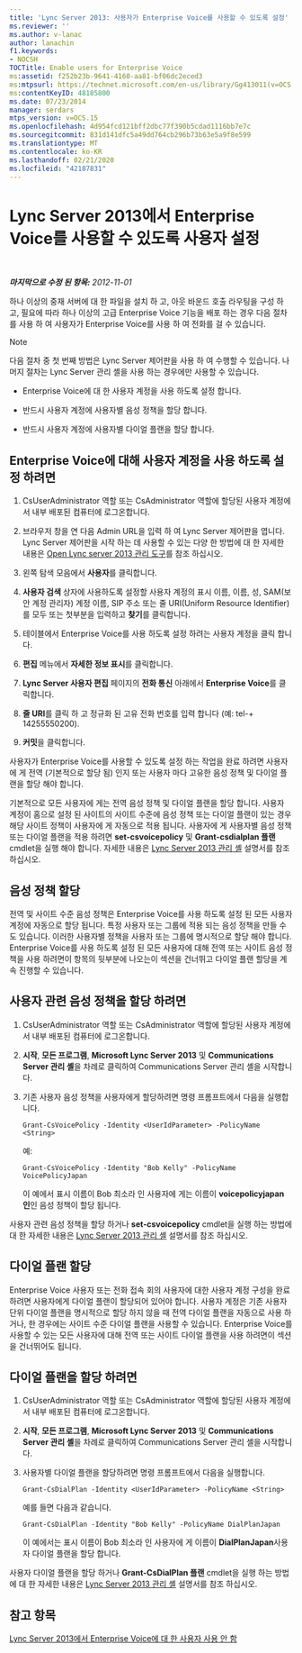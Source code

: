 ```yaml
---
title: 'Lync Server 2013: 사용자가 Enterprise Voice를 사용할 수 있도록 설정'
ms.reviewer: ''
ms.author: v-lanac
author: lanachin
f1.keywords:
- NOCSH
TOCTitle: Enable users for Enterprise Voice
ms:assetid: f252b23b-9641-4160-aa81-bf06dc2eced3
ms:mtpsurl: https://technet.microsoft.com/en-us/library/Gg413011(v=OCS.15)
ms:contentKeyID: 48185800
ms.date: 07/23/2014
manager: serdars
mtps_version: v=OCS.15
ms.openlocfilehash: 4d954fcd121bff2dbc77f390b5cdad1116bb7e7c
ms.sourcegitcommit: 831d141dfc5a49dd764cb296b73b63e5a9f8e599
ms.translationtype: MT
ms.contentlocale: ko-KR
ms.lasthandoff: 02/21/2020
ms.locfileid: "42187831"
---
```

<div data-xmlns="http://www.w3.org/1999/xhtml">

<div class="topic" data-xmlns="http://www.w3.org/1999/xhtml" data-msxsl="urn:schemas-microsoft-com:xslt" data-cs="https://msdn.microsoft.com/">

<div data-asp="https://msdn2.microsoft.com/asp">

# <a name="enable-users-for-enterprise-voice-in-lync-server-2013"></a>Lync Server 2013에서 Enterprise Voice를 사용할 수 있도록 사용자 설정

</div>

<div id="mainSection">

<div id="mainBody">

<span> </span>

_**마지막으로 수정 된 항목:** 2012-11-01_

하나 이상의 중재 서버에 대 한 파일을 설치 하 고, 아웃 바운드 호출 라우팅을 구성 하 고, 필요에 따라 하나 이상의 고급 Enterprise Voice 기능을 배포 하는 경우 다음 절차를 사용 하 여 사용자가 Enterprise Voice를 사용 하 여 전화를 걸 수 있습니다.

<div>


> [!NOTE]  
> 다음 절차 중 첫 번째 방법은 Lync Server 제어판을 사용 하 여 수행할 수 있습니다. 나머지 절차는 Lync Server 관리 셸을 사용 하는 경우에만 사용할 수 있습니다.



</div>

  - Enterprise Voice에 대 한 사용자 계정을 사용 하도록 설정 합니다.

  - 반드시 사용자 계정에 사용자별 음성 정책을 할당 합니다.

  - 반드시 사용자 계정에 사용자별 다이얼 플랜을 할당 합니다.

<div>

## <a name="to-enable-a-user-account-for-enterprise-voice"></a>Enterprise Voice에 대해 사용자 계정을 사용 하도록 설정 하려면

1.  CsUserAdministrator 역할 또는 CsAdministrator 역할에 할당된 사용자 계정에서 내부 배포된 컴퓨터에 로그온합니다.

2.  브라우저 창을 연 다음 Admin URL을 입력 하 여 Lync Server 제어판을 엽니다. Lync Server 제어판을 시작 하는 데 사용할 수 있는 다양 한 방법에 대 한 자세한 내용은 [Open Lync server 2013 관리 도구](lync-server-2013-open-lync-server-administrative-tools.md)를 참조 하십시오.

3.  왼쪽 탐색 모음에서 **사용자**를 클릭합니다.

4.  **사용자 검색** 상자에 사용하도록 설정할 사용자 계정의 표시 이름, 이름, 성, SAM(보안 계정 관리자) 계정 이름, SIP 주소 또는 줄 URI(Uniform Resource Identifier)를 모두 또는 첫부분을 입력하고 **찾기**를 클릭합니다.

5.  테이블에서 Enterprise Voice를 사용 하도록 설정 하려는 사용자 계정을 클릭 합니다.

6.  **편집** 메뉴에서 **자세한 정보 표시**를 클릭합니다.

7.  **Lync Server 사용자 편집** 페이지의 **전화 통신** 아래에서 **Enterprise Voice**를 클릭합니다.

8.  **줄 URI**를 클릭 하 고 정규화 된 고유 전화 번호를 입력 합니다 (예: tel-+ 14255550200).

9.  **커밋**을 클릭합니다.

사용자가 Enterprise Voice를 사용할 수 있도록 설정 하는 작업을 완료 하려면 사용자에 게 전역 (기본적으로 할당 됨) 인지 또는 사용자 마다 고유한 음성 정책 및 다이얼 플랜을 할당 해야 합니다.

기본적으로 모든 사용자에 게는 전역 음성 정책 및 다이얼 플랜을 할당 합니다. 사용자 계정이 홈으로 설정 된 사이트의 사이트 수준에 음성 정책 또는 다이얼 플랜이 있는 경우 해당 사이트 정책이 사용자에 게 자동으로 적용 됩니다. 사용자에 게 사용자별 음성 정책 또는 다이얼 플랜을 적용 하려면 **set-csvoicepolicy** 및 **Grant-csdialplan 플랜** cmdlet을 실행 해야 합니다. 자세한 내용은 [Lync Server 2013 관리 셸](lync-server-2013-lync-server-management-shell.md) 설명서를 참조 하십시오.

</div>

<div>

## <a name="voice-policy-assignment"></a>음성 정책 할당

전역 및 사이트 수준 음성 정책은 Enterprise Voice를 사용 하도록 설정 된 모든 사용자 계정에 자동으로 할당 됩니다. 특정 사용자 또는 그룹에 적용 되는 음성 정책을 만들 수도 있습니다. 이러한 사용자별 정책을 사용자 또는 그룹에 명시적으로 할당 해야 합니다. Enterprise Voice를 사용 하도록 설정 된 모든 사용자에 대해 전역 또는 사이트 음성 정책을 사용 하려면이 항목의 뒷부분에 나오는이 섹션을 건너뛰고 다이얼 플랜 할당을 계속 진행할 수 있습니다.

<div>

## <a name="to-assign-a-user-specific-voice-policy"></a>사용자 관련 음성 정책을 할당 하려면

1.  CsUserAdministrator 역할 또는 CsAdministrator 역할에 할당된 사용자 계정에서 내부 배포된 컴퓨터에 로그온합니다.

2.  **시작**, **모든 프로그램**, **Microsoft Lync Server 2013** 및 **Communications Server 관리 셸**을 차례로 클릭하여 Communications Server 관리 셸을 시작합니다.

3.  기존 사용자 음성 정책을 사용자에게 할당하려면 명령 프롬프트에서 다음을 실행합니다.
    
        Grant-CsVoicePolicy -Identity <UserIdParameter> -PolicyName <String>
    
    예:
    
        Grant-CsVoicePolicy -Identity "Bob Kelly" -PolicyName VoicePolicyJapan
    
    이 예에서 표시 이름이 Bob 최소라 인 사용자에 게는 이름이 **voicepolicyjapan 인**인 음성 정책이 할당 됩니다.

사용자 관련 음성 정책을 할당 하거나 **set-csvoicepolicy** cmdlet을 실행 하는 방법에 대 한 자세한 내용은 [Lync Server 2013 관리 셸](lync-server-2013-lync-server-management-shell.md) 설명서를 참조 하십시오.

</div>

</div>

<span id="BKMK_DialPlanAssignment"></span>

<div>

## <a name="dial-plan-assignment"></a>다이얼 플랜 할당

Enterprise Voice 사용자 또는 전화 접속 회의 사용자에 대한 사용자 계정 구성을 완료하려면 사용자에게 다이얼 플랜이 할당되어 있어야 합니다. 사용자 계정은 기존 사용자 단위 다이얼 플랜을 명시적으로 할당 하지 않을 때 전역 다이얼 플랜을 자동으로 사용 하거나, 한 경우에는 사이트 수준 다이얼 플랜을 사용할 수 있습니다. Enterprise Voice를 사용할 수 있는 모든 사용자에 대해 전역 또는 사이트 다이얼 플랜을 사용 하려면이 섹션을 건너뛰어도 됩니다.

<div>

## <a name="to-assign-a-dial-plan"></a>다이얼 플랜을 할당 하려면

1.  CsUserAdministrator 역할 또는 CsAdministrator 역할에 할당된 사용자 계정에서 내부 배포된 컴퓨터에 로그온합니다.

2.  **시작**, **모든 프로그램**, **Microsoft Lync Server 2013** 및 **Communications Server 관리 셸**을 차례로 클릭하여 Communications Server 관리 셸을 시작합니다.

3.  사용자별 다이얼 플랜을 할당하려면 명령 프롬프트에서 다음을 실행합니다.
    
        Grant-CsDialPlan -Identity <UserIdParameter> -PolicyName <String>
    
    예를 들면 다음과 같습니다.
    
        Grant-CsDialPlan -Identity "Bob Kelly" -PolicyName DialPlanJapan
    
    이 예에서는 표시 이름이 Bob 최소라 인 사용자에 게 이름이 **DialPlanJapan**사용자 다이얼 플랜을 할당 합니다.

사용자 다이얼 플랜을 할당 하거나 **Grant-CsDialPlan 플랜** cmdlet을 실행 하는 방법에 대 한 자세한 내용은 [Lync Server 2013 관리 셸](lync-server-2013-lync-server-management-shell.md) 설명서를 참조 하십시오.

</div>

</div>

<div>

## <a name="see-also"></a>참고 항목


[Lync Server 2013에서 Enterprise Voice에 대 한 사용자 사용 안 함](lync-server-2013-disable-a-user-for-enterprise-voice.md)  
  

</div>

</div>

<span> </span>

</div>

</div>

</div>

